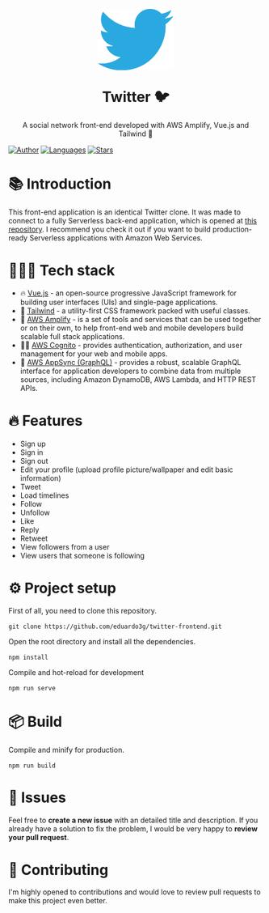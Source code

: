 <p align="center">
   <img alt="Twitter logo" src="./.github/docs/images/logo.png" width="150px" />
</p>

<h1 align="center" style="margin-top:30px">
  Twitter 🐦
</h1>

<p align="center">A social network front-end developed with AWS Amplify, Vue.js and Tailwind 💅</p>

<p align="center" style="margin-top:15px">

[![Author](https://img.shields.io/badge/author-eduardo3g-1da1f2?style=flat-square)](https://github.com/eduardo3g)
[![Languages](https://img.shields.io/github/languages/count/eduardo3g/twitter-frontend?color=%1da1f2&style=flat-square)](#)
[![Stars](https://img.shields.io/github/stars/eduardo3g/twitter-frontend?color=1da1f2&style=flat-square)](https://github.com/eduardo3g/twitter-frontend/stargazers)

</p>

# 📚 Introduction

This front-end application is an identical Twitter clone. It was made to connect to a fully Serverless back-end application, which is opened at <a href="https://github.com/eduardo3g/twitter">this repository</a>. I recommend you check it out if you want to build production-ready Serverless applications with Amazon Web Services.

# 👨🏽‍🔧 Tech stack

- 🔥 <a href="https://vuejs.org/">Vue.js</a> - an open-source progressive JavaScript framework for building user interfaces (UIs) and single-page applications.
- 💅 <a href="https://tailwindcss.com/">Tailwind</a> - a utility-first CSS framework packed with useful classes.
- 🏡 <a href="https://aws.amazon.com/amplify/">AWS Amplify</a> - is a set of tools and services that can be used together or on their own, to help front-end web and mobile developers build scalable full stack applications.
- 👮🏻 <a href="https://docs.aws.amazon.com/cognito/latest/developerguide/what-is-amazon-cognito.html">AWS Cognito</a> - provides authentication, authorization, and user management for your web and mobile apps.
- 🏡 <a href="https://docs.aws.amazon.com/appsync/latest/devguide/what-is-appsync.html">AWS AppSync (GraphQL)</a> - provides a robust, scalable GraphQL interface for application developers to combine data from multiple sources, including Amazon DynamoDB, AWS Lambda, and HTTP REST APIs.

# 🔥 Features

- Sign up
- Sign in
- Sign out
- Edit your profile (upload profile picture/wallpaper and edit basic information)
- Tweet
- Load timelines
- Follow
- Unfollow
- Like
- Reply
- Retweet
- View followers from a user
- View users that someone is following

# ⚙️ Project setup

First of all, you need to clone this repository.

```
git clone https://github.com/eduardo3g/twitter-frontend.git
```

Open the root directory and install all the dependencies.

```
npm install
```

Compile and hot-reload for development

```
npm run serve
```

# 📦 Build

Compile and minify for production.

```
npm run build
```

# 🐞 Issues

Feel free to <b>create a new issue</b> with an detailed title and description. If you already have a solution to fix the problem, I would be very happy to <b>review your pull request</b>.

# 🎉 Contributing

I'm highly opened to contributions and would love to review pull requests to make this project even better.
